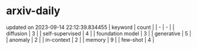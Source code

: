 # arxiv-daily
updated on 2023-09-14 22:12:39.834455
| keyword | count |
| - | - |
| diffusion | 3 |
| self-supervised | 4 |
| foundation model | 3 |
| generative | 5 |
| anomaly | 2 |
| in-context | 2 |
| memory | 9 |
| few-shot | 4 |
